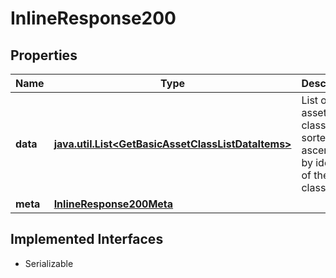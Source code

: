 

# InlineResponse200


## Properties

Name | Type | Description | Notes
------------ | ------------- | ------------- | -------------
**data** | [**java.util.List&lt;GetBasicAssetClassListDataItems&gt;**](GetBasicAssetClassListDataItems.md) | List of asset classes sorted ascending by identifier of the asset class. |  [optional]
**meta** | [**InlineResponse200Meta**](InlineResponse200Meta.md) |  |  [optional]


## Implemented Interfaces

* Serializable


